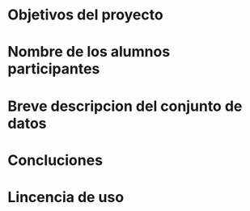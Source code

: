 # Objetivos del proyecto
# Nombre de los alumnos participantes
# Breve descripcion del conjunto de datos
# Concluciones 
# Lincencia de uso